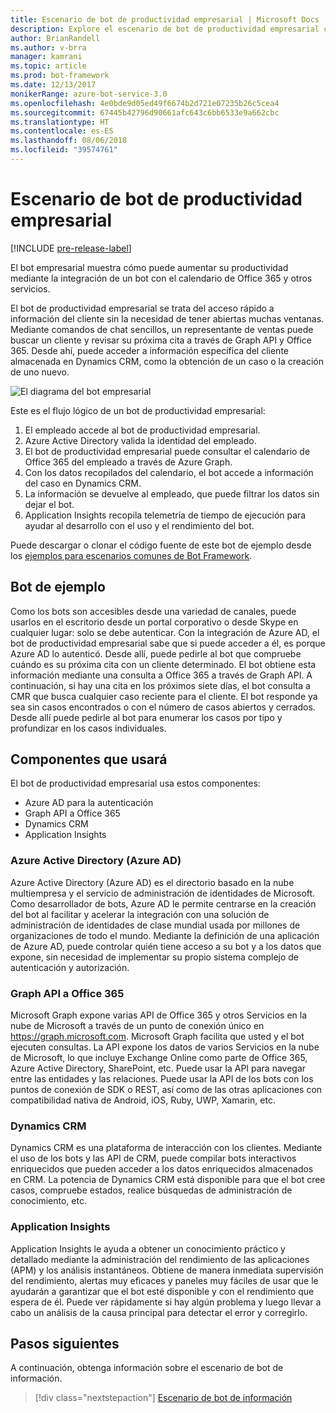 ```yaml
---
title: Escenario de bot de productividad empresarial | Microsoft Docs
description: Explore el escenario de bot de productividad empresarial con Bot Framework.
author: BrianRandell
ms.author: v-brra
manager: kamrani
ms.topic: article
ms.prod: bot-framework
ms.date: 12/13/2017
monikerRange: azure-bot-service-3.0
ms.openlocfilehash: 4e0bde9d05ed49f6674b2d721e07235b26c5cea4
ms.sourcegitcommit: 67445b42796d90661afc643c6bb6533e9a662cbc
ms.translationtype: HT
ms.contentlocale: es-ES
ms.lasthandoff: 08/06/2018
ms.locfileid: "39574761"
---
```

# <a name="enterprise-productivity-bot-scenario"></a>Escenario de bot de productividad empresarial

[!INCLUDE [pre-release-label](includes/pre-release-label-v3.md)]

El bot empresarial muestra cómo puede aumentar su productividad mediante la integración de un bot con el calendario de Office 365 y otros servicios.

El bot de productividad empresarial se trata del acceso rápido a información del cliente sin la necesidad de tener abiertas muchas ventanas. Mediante comandos de chat sencillos, un representante de ventas puede buscar un cliente y revisar su próxima cita a través de Graph API y Office 365. Desde ahí, puede acceder a información específica del cliente almacenada en Dynamics CRM, como la obtención de un caso o la creación de uno nuevo.

![El diagrama del bot empresarial](~/media/scenarios/bot-service-scenario-enterprise-bot.png)

Este es el flujo lógico de un bot de productividad empresarial:

1. El empleado accede al bot de productividad empresarial.
2. Azure Active Directory valida la identidad del empleado.
3. El bot de productividad empresarial puede consultar el calendario de Office 365 del empleado a través de Azure Graph.
4. Con los datos recopilados del calendario, el bot accede a información del caso en Dynamics CRM.
5. La información se devuelve al empleado, que puede filtrar los datos sin dejar el bot.
6. Application Insights recopila telemetría de tiempo de ejecución para ayudar al desarrollo con el uso y el rendimiento del bot.

Puede descargar o clonar el código fuente de este bot de ejemplo desde los [ejemplos para escenarios comunes de Bot Framework](https://aka.ms/bot/scenarios).

## <a name="sample-bot"></a>Bot de ejemplo
Como los bots son accesibles desde una variedad de canales, puede usarlos en el escritorio desde un portal corporativo o desde Skype en cualquier lugar: solo se debe autenticar. Con la integración de Azure AD, el bot de productividad empresarial sabe que si puede acceder a él, es porque Azure AD lo autenticó. Desde allí, puede pedirle al bot que compruebe cuándo es su próxima cita con un cliente determinado. El bot obtiene esta información mediante una consulta a Office 365 a través de Graph API. A continuación, si hay una cita en los próximos siete días, el bot consulta a CMR que busca cualquier caso reciente para el cliente. El bot responde ya sea sin casos encontrados o con el número de casos abiertos y cerrados. Desde allí puede pedirle al bot para enumerar los casos por tipo y profundizar en los casos individuales.

## <a name="components-youll-use"></a>Componentes que usará
El bot de productividad empresarial usa estos componentes:
-   Azure AD para la autenticación
-   Graph API a Office 365
-   Dynamics CRM
-   Application Insights

### <a name="azure-active-directory-azure-ad"></a>Azure Active Directory (Azure AD)
Azure Active Directory (Azure AD) es el directorio basado en la nube multiempresa y el servicio de administración de identidades de Microsoft. Como desarrollador de bots, Azure AD le permite centrarse en la creación del bot al facilitar y acelerar la integración con una solución de administración de identidades de clase mundial usada por millones de organizaciones de todo el mundo. Mediante la definición de una aplicación de Azure AD, puede controlar quién tiene acceso a su bot y a los datos que expone, sin necesidad de implementar su propio sistema complejo de autenticación y autorización.

### <a name="graph-api-to-office-365"></a>Graph API a Office 365
Microsoft Graph expone varias API de Office 365 y otros Servicios en la nube de Microsoft a través de un punto de conexión único en https://graph.microsoft.com. Microsoft Graph facilita que usted y el bot ejecuten consultas. La API expone los datos de varios Servicios en la nube de Microsoft, lo que incluye Exchange Online como parte de Office 365, Azure Active Directory, SharePoint, etc. Puede usar la API para navegar entre las entidades y las relaciones. Puede usar la API de los bots con los puntos de conexión de SDK o REST, así como de las otras aplicaciones con compatibilidad nativa de Android, iOS, Ruby, UWP, Xamarin, etc.

### <a name="dynamics-crm"></a>Dynamics CRM
Dynamics CRM es una plataforma de interacción con los clientes. Mediante el uso de los bots y las API de CRM, puede compilar bots interactivos enriquecidos que pueden acceder a los datos enriquecidos almacenados en CRM. La potencia de Dynamics CRM está disponible para que el bot cree casos, compruebe estados, realice búsquedas de administración de conocimiento, etc.

### <a name="application-insights"></a>Application Insights
Application Insights le ayuda a obtener un conocimiento práctico y detallado mediante la administración del rendimiento de las aplicaciones (APM) y los análisis instantáneos. Obtiene de manera inmediata supervisión del rendimiento, alertas muy eficaces y paneles muy fáciles de usar que le ayudarán a garantizar que el bot esté disponible y con el rendimiento que espera de él. Puede ver rápidamente si hay algún problema y luego llevar a cabo un análisis de la causa principal para detectar el error y corregirlo.

## <a name="next-steps"></a>Pasos siguientes
A continuación, obtenga información sobre el escenario de bot de información.

> [!div class="nextstepaction"]
> [Escenario de bot de información](bot-service-scenario-informational.md)
